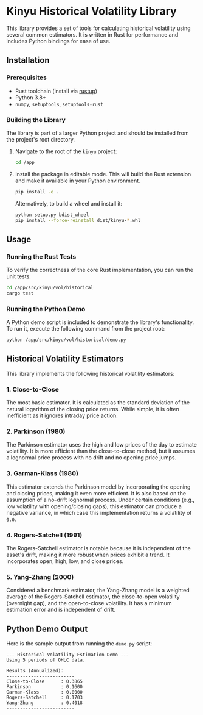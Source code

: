# Kinyu Historical Volatility Library

This library provides a set of tools for calculating historical volatility using several common estimators. It is written in Rust for performance and includes Python bindings for ease of use.

## Installation

### Prerequisites
- Rust toolchain (install via [rustup](https://rustup.rs/))
- Python 3.8+
- `numpy`, `setuptools`, `setuptools-rust`

### Building the Library
The library is part of a larger Python project and should be installed from the project's root directory.

1.  Navigate to the root of the `kinyu` project:
    ```bash
    cd /app
    ```
2.  Install the package in editable mode. This will build the Rust extension and make it available in your Python environment.
    ```bash
    pip install -e .
    ```
    Alternatively, to build a wheel and install it:
    ```bash
    python setup.py bdist_wheel
    pip install --force-reinstall dist/kinyu-*.whl
    ```

## Usage

### Running the Rust Tests
To verify the correctness of the core Rust implementation, you can run the unit tests:
```bash
cd /app/src/kinyu/vol/historical
cargo test
```

### Running the Python Demo
A Python demo script is included to demonstrate the library's functionality. To run it, execute the following command from the project root:
```bash
python /app/src/kinyu/vol/historical/demo.py
```

## Historical Volatility Estimators

This library implements the following historical volatility estimators:

### 1. Close-to-Close
The most basic estimator. It is calculated as the standard deviation of the natural logarithm of the closing price returns. While simple, it is often inefficient as it ignores intraday price action.

### 2. Parkinson (1980)
The Parkinson estimator uses the high and low prices of the day to estimate volatility. It is more efficient than the close-to-close method, but it assumes a lognormal price process with no drift and no opening price jumps.

### 3. Garman-Klass (1980)
This estimator extends the Parkinson model by incorporating the opening and closing prices, making it even more efficient. It is also based on the assumption of a no-drift lognormal process. Under certain conditions (e.g., low volatility with opening/closing gaps), this estimator can produce a negative variance, in which case this implementation returns a volatility of `0.0`.

### 4. Rogers-Satchell (1991)
The Rogers-Satchell estimator is notable because it is independent of the asset's drift, making it more robust when prices exhibit a trend. It incorporates open, high, low, and close prices.

### 5. Yang-Zhang (2000)
Considered a benchmark estimator, the Yang-Zhang model is a weighted average of the Rogers-Satchell estimator, the close-to-open volatility (overnight gap), and the open-to-close volatility. It has a minimum estimation error and is independent of drift.

## Python Demo Output

Here is the sample output from running the `demo.py` script:

```
--- Historical Volatility Estimation Demo ---
Using 5 periods of OHLC data.

Results (Annualized):
-------------------------
Close-to-Close      : 0.3865
Parkinson           : 0.1600
Garman-Klass        : 0.0000
Rogers-Satchell     : 0.1703
Yang-Zhang          : 0.4018
-------------------------
```
